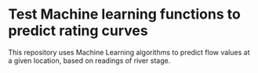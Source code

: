 # Test Machine learning functions to predict rating curves
This repository uses Machine Learning algorithms to predict flow values at a given location, based on readings of river stage.
